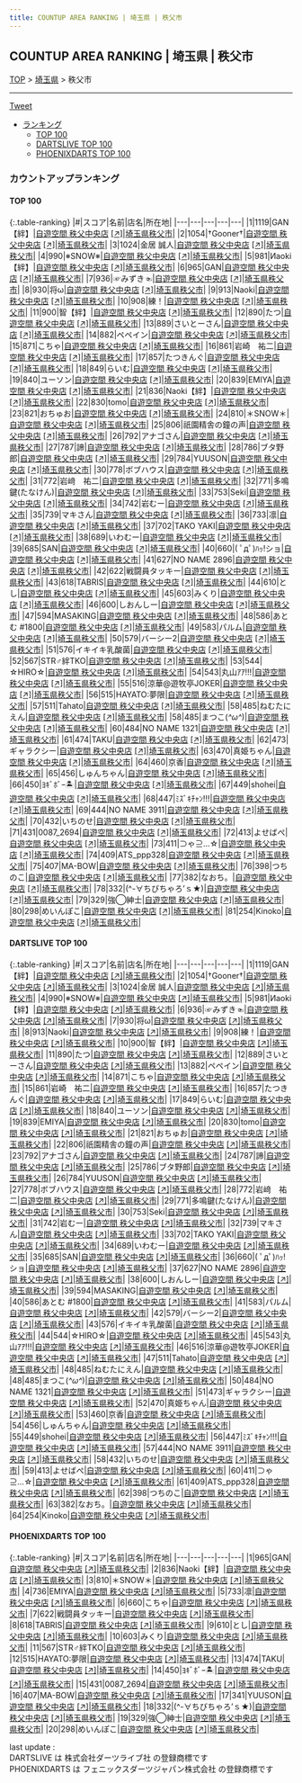```yaml
---
title: COUNTUP AREA RANKING | 埼玉県 | 秩父市
---
```

## COUNTUP AREA RANKING | 埼玉県 | 秩父市

[TOP](/darts/rank/) > [埼玉県](/darts/rank/埼玉県/) > 秩父市

___

<a href="https://twitter.com/share?ref_src=twsrc%5Etfw" data-text="COUNTUP AREA RANKING | 埼玉県秩父市" class="twitter-share-button" data-hashtags="DARTSLIVE,PHOENIXDARTS,darts,ダーツ" data-show-count="false">Tweet</a>

* [ランキング](#カウントアップランキング)
    * [TOP 100](#top-100)
    * [DARTSLIVE TOP 100](#dartslive-top-100)
    * [PHOENIXDARTS TOP 100](#phoenixdarts-top-100)

### カウントアップランキング

#### TOP 100



{:.table-ranking}
|#|スコア|名前|店名|所在地|
|---|---|---|---|---|
|1|1119|<span class="rank-name-dl">GAN【絆】</span>|<a href="/darts/rank/shops/8304fb96474369d6790ab824ce8730e5.html">自遊空間 秩父中央店</a> <a href="https://search.dartslive.com/jp/shop/8304fb96474369d6790ab824ce8730e5">[↗]</a>|<a href="/darts/rank/埼玉県/秩父市">埼玉県秩父市</a>|
|2|1054|<span class="rank-name-dl">†Gooner†</span>|<a href="/darts/rank/shops/8304fb96474369d6790ab824ce8730e5.html">自遊空間 秩父中央店</a> <a href="https://search.dartslive.com/jp/shop/8304fb96474369d6790ab824ce8730e5">[↗]</a>|<a href="/darts/rank/埼玉県/秩父市">埼玉県秩父市</a>|
|3|1024|<span class="rank-name-dl">金居 誠人</span>|<a href="/darts/rank/shops/8304fb96474369d6790ab824ce8730e5.html">自遊空間 秩父中央店</a> <a href="https://search.dartslive.com/jp/shop/8304fb96474369d6790ab824ce8730e5">[↗]</a>|<a href="/darts/rank/埼玉県/秩父市">埼玉県秩父市</a>|
|4|990|<span class="rank-name-dl">※SNOW※</span>|<a href="/darts/rank/shops/8304fb96474369d6790ab824ce8730e5.html">自遊空間 秩父中央店</a> <a href="https://search.dartslive.com/jp/shop/8304fb96474369d6790ab824ce8730e5">[↗]</a>|<a href="/darts/rank/埼玉県/秩父市">埼玉県秩父市</a>|
|5|981|<span class="rank-name-dl">Иaoki【絆】</span>|<a href="/darts/rank/shops/8304fb96474369d6790ab824ce8730e5.html">自遊空間 秩父中央店</a> <a href="https://search.dartslive.com/jp/shop/8304fb96474369d6790ab824ce8730e5">[↗]</a>|<a href="/darts/rank/埼玉県/秩父市">埼玉県秩父市</a>|
|6|965|<span class="rank-name-pd">GAN</span>|<a href="/darts/rank/shops/7242.html">自遊空間 秩父中央店</a> <a href="https://vs.phoenixdarts.com/jp/shop/shopDetailInfo/s_7242?s_seq=7242">[↗]</a>|<a href="/darts/rank/埼玉県/秩父市">埼玉県秩父市</a>|
|7|936|<span class="rank-name-dl">☞みずき☜</span>|<a href="/darts/rank/shops/8304fb96474369d6790ab824ce8730e5.html">自遊空間 秩父中央店</a> <a href="https://search.dartslive.com/jp/shop/8304fb96474369d6790ab824ce8730e5">[↗]</a>|<a href="/darts/rank/埼玉県/秩父市">埼玉県秩父市</a>|
|8|930|<span class="rank-name-dl">将ω</span>|<a href="/darts/rank/shops/8304fb96474369d6790ab824ce8730e5.html">自遊空間 秩父中央店</a> <a href="https://search.dartslive.com/jp/shop/8304fb96474369d6790ab824ce8730e5">[↗]</a>|<a href="/darts/rank/埼玉県/秩父市">埼玉県秩父市</a>|
|9|913|<span class="rank-name-dl">Naoki</span>|<a href="/darts/rank/shops/8304fb96474369d6790ab824ce8730e5.html">自遊空間 秩父中央店</a> <a href="https://search.dartslive.com/jp/shop/8304fb96474369d6790ab824ce8730e5">[↗]</a>|<a href="/darts/rank/埼玉県/秩父市">埼玉県秩父市</a>|
|10|908|<span class="rank-name-dl">練！</span>|<a href="/darts/rank/shops/8304fb96474369d6790ab824ce8730e5.html">自遊空間 秩父中央店</a> <a href="https://search.dartslive.com/jp/shop/8304fb96474369d6790ab824ce8730e5">[↗]</a>|<a href="/darts/rank/埼玉県/秩父市">埼玉県秩父市</a>|
|11|900|<span class="rank-name-dl">智【絆】</span>|<a href="/darts/rank/shops/8304fb96474369d6790ab824ce8730e5.html">自遊空間 秩父中央店</a> <a href="https://search.dartslive.com/jp/shop/8304fb96474369d6790ab824ce8730e5">[↗]</a>|<a href="/darts/rank/埼玉県/秩父市">埼玉県秩父市</a>|
|12|890|<span class="rank-name-dl">たつ</span>|<a href="/darts/rank/shops/8304fb96474369d6790ab824ce8730e5.html">自遊空間 秩父中央店</a> <a href="https://search.dartslive.com/jp/shop/8304fb96474369d6790ab824ce8730e5">[↗]</a>|<a href="/darts/rank/埼玉県/秩父市">埼玉県秩父市</a>|
|13|889|<span class="rank-name-dl">さいとーさん</span>|<a href="/darts/rank/shops/8304fb96474369d6790ab824ce8730e5.html">自遊空間 秩父中央店</a> <a href="https://search.dartslive.com/jp/shop/8304fb96474369d6790ab824ce8730e5">[↗]</a>|<a href="/darts/rank/埼玉県/秩父市">埼玉県秩父市</a>|
|14|882|<span class="rank-name-dl">ペペイン</span>|<a href="/darts/rank/shops/8304fb96474369d6790ab824ce8730e5.html">自遊空間 秩父中央店</a> <a href="https://search.dartslive.com/jp/shop/8304fb96474369d6790ab824ce8730e5">[↗]</a>|<a href="/darts/rank/埼玉県/秩父市">埼玉県秩父市</a>|
|15|871|<span class="rank-name-dl">こちゃ</span>|<a href="/darts/rank/shops/8304fb96474369d6790ab824ce8730e5.html">自遊空間 秩父中央店</a> <a href="https://search.dartslive.com/jp/shop/8304fb96474369d6790ab824ce8730e5">[↗]</a>|<a href="/darts/rank/埼玉県/秩父市">埼玉県秩父市</a>|
|16|861|<span class="rank-name-dl">岩崎　祐二</span>|<a href="/darts/rank/shops/8304fb96474369d6790ab824ce8730e5.html">自遊空間 秩父中央店</a> <a href="https://search.dartslive.com/jp/shop/8304fb96474369d6790ab824ce8730e5">[↗]</a>|<a href="/darts/rank/埼玉県/秩父市">埼玉県秩父市</a>|
|17|857|<span class="rank-name-dl">たつきんぐ</span>|<a href="/darts/rank/shops/8304fb96474369d6790ab824ce8730e5.html">自遊空間 秩父中央店</a> <a href="https://search.dartslive.com/jp/shop/8304fb96474369d6790ab824ce8730e5">[↗]</a>|<a href="/darts/rank/埼玉県/秩父市">埼玉県秩父市</a>|
|18|849|<span class="rank-name-dl">らいむ</span>|<a href="/darts/rank/shops/8304fb96474369d6790ab824ce8730e5.html">自遊空間 秩父中央店</a> <a href="https://search.dartslive.com/jp/shop/8304fb96474369d6790ab824ce8730e5">[↗]</a>|<a href="/darts/rank/埼玉県/秩父市">埼玉県秩父市</a>|
|19|840|<span class="rank-name-dl">ユーソン</span>|<a href="/darts/rank/shops/8304fb96474369d6790ab824ce8730e5.html">自遊空間 秩父中央店</a> <a href="https://search.dartslive.com/jp/shop/8304fb96474369d6790ab824ce8730e5">[↗]</a>|<a href="/darts/rank/埼玉県/秩父市">埼玉県秩父市</a>|
|20|839|<span class="rank-name-dl">EMIYA</span>|<a href="/darts/rank/shops/8304fb96474369d6790ab824ce8730e5.html">自遊空間 秩父中央店</a> <a href="https://search.dartslive.com/jp/shop/8304fb96474369d6790ab824ce8730e5">[↗]</a>|<a href="/darts/rank/埼玉県/秩父市">埼玉県秩父市</a>|
|21|836|<span class="rank-name-pd">Naoki【絆】</span>|<a href="/darts/rank/shops/7242.html">自遊空間 秩父中央店</a> <a href="https://vs.phoenixdarts.com/jp/shop/shopDetailInfo/s_7242?s_seq=7242">[↗]</a>|<a href="/darts/rank/埼玉県/秩父市">埼玉県秩父市</a>|
|22|830|<span class="rank-name-dl">tomo</span>|<a href="/darts/rank/shops/8304fb96474369d6790ab824ce8730e5.html">自遊空間 秩父中央店</a> <a href="https://search.dartslive.com/jp/shop/8304fb96474369d6790ab824ce8730e5">[↗]</a>|<a href="/darts/rank/埼玉県/秩父市">埼玉県秩父市</a>|
|23|821|<span class="rank-name-dl">おちゅお</span>|<a href="/darts/rank/shops/8304fb96474369d6790ab824ce8730e5.html">自遊空間 秩父中央店</a> <a href="https://search.dartslive.com/jp/shop/8304fb96474369d6790ab824ce8730e5">[↗]</a>|<a href="/darts/rank/埼玉県/秩父市">埼玉県秩父市</a>|
|24|810|<span class="rank-name-pd">＊SNOW＊</span>|<a href="/darts/rank/shops/7242.html">自遊空間 秩父中央店</a> <a href="https://vs.phoenixdarts.com/jp/shop/shopDetailInfo/s_7242?s_seq=7242">[↗]</a>|<a href="/darts/rank/埼玉県/秩父市">埼玉県秩父市</a>|
|25|806|<span class="rank-name-dl">祇園精舎の鐘の声</span>|<a href="/darts/rank/shops/8304fb96474369d6790ab824ce8730e5.html">自遊空間 秩父中央店</a> <a href="https://search.dartslive.com/jp/shop/8304fb96474369d6790ab824ce8730e5">[↗]</a>|<a href="/darts/rank/埼玉県/秩父市">埼玉県秩父市</a>|
|26|792|<span class="rank-name-dl">アナゴさん</span>|<a href="/darts/rank/shops/8304fb96474369d6790ab824ce8730e5.html">自遊空間 秩父中央店</a> <a href="https://search.dartslive.com/jp/shop/8304fb96474369d6790ab824ce8730e5">[↗]</a>|<a href="/darts/rank/埼玉県/秩父市">埼玉県秩父市</a>|
|27|787|<span class="rank-name-dl">諦</span>|<a href="/darts/rank/shops/8304fb96474369d6790ab824ce8730e5.html">自遊空間 秩父中央店</a> <a href="https://search.dartslive.com/jp/shop/8304fb96474369d6790ab824ce8730e5">[↗]</a>|<a href="/darts/rank/埼玉県/秩父市">埼玉県秩父市</a>|
|28|786|<span class="rank-name-dl">ブタ野郎</span>|<a href="/darts/rank/shops/8304fb96474369d6790ab824ce8730e5.html">自遊空間 秩父中央店</a> <a href="https://search.dartslive.com/jp/shop/8304fb96474369d6790ab824ce8730e5">[↗]</a>|<a href="/darts/rank/埼玉県/秩父市">埼玉県秩父市</a>|
|29|784|<span class="rank-name-dl">YUUSON</span>|<a href="/darts/rank/shops/8304fb96474369d6790ab824ce8730e5.html">自遊空間 秩父中央店</a> <a href="https://search.dartslive.com/jp/shop/8304fb96474369d6790ab824ce8730e5">[↗]</a>|<a href="/darts/rank/埼玉県/秩父市">埼玉県秩父市</a>|
|30|778|<span class="rank-name-dl">ボブハウス</span>|<a href="/darts/rank/shops/8304fb96474369d6790ab824ce8730e5.html">自遊空間 秩父中央店</a> <a href="https://search.dartslive.com/jp/shop/8304fb96474369d6790ab824ce8730e5">[↗]</a>|<a href="/darts/rank/埼玉県/秩父市">埼玉県秩父市</a>|
|31|772|<span class="rank-name-dl">岩﨑　祐二</span>|<a href="/darts/rank/shops/8304fb96474369d6790ab824ce8730e5.html">自遊空間 秩父中央店</a> <a href="https://search.dartslive.com/jp/shop/8304fb96474369d6790ab824ce8730e5">[↗]</a>|<a href="/darts/rank/埼玉県/秩父市">埼玉県秩父市</a>|
|32|771|<span class="rank-name-dl">多鳴鍵(たなけん)</span>|<a href="/darts/rank/shops/8304fb96474369d6790ab824ce8730e5.html">自遊空間 秩父中央店</a> <a href="https://search.dartslive.com/jp/shop/8304fb96474369d6790ab824ce8730e5">[↗]</a>|<a href="/darts/rank/埼玉県/秩父市">埼玉県秩父市</a>|
|33|753|<span class="rank-name-dl">Seki</span>|<a href="/darts/rank/shops/8304fb96474369d6790ab824ce8730e5.html">自遊空間 秩父中央店</a> <a href="https://search.dartslive.com/jp/shop/8304fb96474369d6790ab824ce8730e5">[↗]</a>|<a href="/darts/rank/埼玉県/秩父市">埼玉県秩父市</a>|
|34|742|<span class="rank-name-dl">岩むー</span>|<a href="/darts/rank/shops/8304fb96474369d6790ab824ce8730e5.html">自遊空間 秩父中央店</a> <a href="https://search.dartslive.com/jp/shop/8304fb96474369d6790ab824ce8730e5">[↗]</a>|<a href="/darts/rank/埼玉県/秩父市">埼玉県秩父市</a>|
|35|739|<span class="rank-name-dl">マキさん</span>|<a href="/darts/rank/shops/8304fb96474369d6790ab824ce8730e5.html">自遊空間 秩父中央店</a> <a href="https://search.dartslive.com/jp/shop/8304fb96474369d6790ab824ce8730e5">[↗]</a>|<a href="/darts/rank/埼玉県/秩父市">埼玉県秩父市</a>|
|36|733|<span class="rank-name-pd">凛</span>|<a href="/darts/rank/shops/7242.html">自遊空間 秩父中央店</a> <a href="https://vs.phoenixdarts.com/jp/shop/shopDetailInfo/s_7242?s_seq=7242">[↗]</a>|<a href="/darts/rank/埼玉県/秩父市">埼玉県秩父市</a>|
|37|702|<span class="rank-name-dl">TAKO YAKI</span>|<a href="/darts/rank/shops/8304fb96474369d6790ab824ce8730e5.html">自遊空間 秩父中央店</a> <a href="https://search.dartslive.com/jp/shop/8304fb96474369d6790ab824ce8730e5">[↗]</a>|<a href="/darts/rank/埼玉県/秩父市">埼玉県秩父市</a>|
|38|689|<span class="rank-name-dl">いわむー</span>|<a href="/darts/rank/shops/8304fb96474369d6790ab824ce8730e5.html">自遊空間 秩父中央店</a> <a href="https://search.dartslive.com/jp/shop/8304fb96474369d6790ab824ce8730e5">[↗]</a>|<a href="/darts/rank/埼玉県/秩父市">埼玉県秩父市</a>|
|39|685|<span class="rank-name-dl">SAN</span>|<a href="/darts/rank/shops/8304fb96474369d6790ab824ce8730e5.html">自遊空間 秩父中央店</a> <a href="https://search.dartslive.com/jp/shop/8304fb96474369d6790ab824ce8730e5">[↗]</a>|<a href="/darts/rank/埼玉県/秩父市">埼玉県秩父市</a>|
|40|660|<span class="rank-name-dl">( ﾟдﾟ)ﾊｯ!ショ</span>|<a href="/darts/rank/shops/8304fb96474369d6790ab824ce8730e5.html">自遊空間 秩父中央店</a> <a href="https://search.dartslive.com/jp/shop/8304fb96474369d6790ab824ce8730e5">[↗]</a>|<a href="/darts/rank/埼玉県/秩父市">埼玉県秩父市</a>|
|41|627|<span class="rank-name-dl">NO NAME 2896</span>|<a href="/darts/rank/shops/8304fb96474369d6790ab824ce8730e5.html">自遊空間 秩父中央店</a> <a href="https://search.dartslive.com/jp/shop/8304fb96474369d6790ab824ce8730e5">[↗]</a>|<a href="/darts/rank/埼玉県/秩父市">埼玉県秩父市</a>|
|42|622|<span class="rank-name-pd">戦闘員タッキー</span>|<a href="/darts/rank/shops/7242.html">自遊空間 秩父中央店</a> <a href="https://vs.phoenixdarts.com/jp/shop/shopDetailInfo/s_7242?s_seq=7242">[↗]</a>|<a href="/darts/rank/埼玉県/秩父市">埼玉県秩父市</a>|
|43|618|<span class="rank-name-pd">TABRIS</span>|<a href="/darts/rank/shops/7242.html">自遊空間 秩父中央店</a> <a href="https://vs.phoenixdarts.com/jp/shop/shopDetailInfo/s_7242?s_seq=7242">[↗]</a>|<a href="/darts/rank/埼玉県/秩父市">埼玉県秩父市</a>|
|44|610|<span class="rank-name-pd">とし</span>|<a href="/darts/rank/shops/7242.html">自遊空間 秩父中央店</a> <a href="https://vs.phoenixdarts.com/jp/shop/shopDetailInfo/s_7242?s_seq=7242">[↗]</a>|<a href="/darts/rank/埼玉県/秩父市">埼玉県秩父市</a>|
|45|603|<span class="rank-name-pd">みくり</span>|<a href="/darts/rank/shops/7242.html">自遊空間 秩父中央店</a> <a href="https://vs.phoenixdarts.com/jp/shop/shopDetailInfo/s_7242?s_seq=7242">[↗]</a>|<a href="/darts/rank/埼玉県/秩父市">埼玉県秩父市</a>|
|46|600|<span class="rank-name-dl">しおんしー</span>|<a href="/darts/rank/shops/8304fb96474369d6790ab824ce8730e5.html">自遊空間 秩父中央店</a> <a href="https://search.dartslive.com/jp/shop/8304fb96474369d6790ab824ce8730e5">[↗]</a>|<a href="/darts/rank/埼玉県/秩父市">埼玉県秩父市</a>|
|47|594|<span class="rank-name-dl">MASAKING</span>|<a href="/darts/rank/shops/8304fb96474369d6790ab824ce8730e5.html">自遊空間 秩父中央店</a> <a href="https://search.dartslive.com/jp/shop/8304fb96474369d6790ab824ce8730e5">[↗]</a>|<a href="/darts/rank/埼玉県/秩父市">埼玉県秩父市</a>|
|48|586|<span class="rank-name-dl">あとむ #1800</span>|<a href="/darts/rank/shops/8304fb96474369d6790ab824ce8730e5.html">自遊空間 秩父中央店</a> <a href="https://search.dartslive.com/jp/shop/8304fb96474369d6790ab824ce8730e5">[↗]</a>|<a href="/darts/rank/埼玉県/秩父市">埼玉県秩父市</a>|
|49|583|<span class="rank-name-dl">パルム</span>|<a href="/darts/rank/shops/8304fb96474369d6790ab824ce8730e5.html">自遊空間 秩父中央店</a> <a href="https://search.dartslive.com/jp/shop/8304fb96474369d6790ab824ce8730e5">[↗]</a>|<a href="/darts/rank/埼玉県/秩父市">埼玉県秩父市</a>|
|50|579|<span class="rank-name-dl">バーシー2</span>|<a href="/darts/rank/shops/8304fb96474369d6790ab824ce8730e5.html">自遊空間 秩父中央店</a> <a href="https://search.dartslive.com/jp/shop/8304fb96474369d6790ab824ce8730e5">[↗]</a>|<a href="/darts/rank/埼玉県/秩父市">埼玉県秩父市</a>|
|51|576|<span class="rank-name-dl">イキイキ乳酸菌</span>|<a href="/darts/rank/shops/8304fb96474369d6790ab824ce8730e5.html">自遊空間 秩父中央店</a> <a href="https://search.dartslive.com/jp/shop/8304fb96474369d6790ab824ce8730e5">[↗]</a>|<a href="/darts/rank/埼玉県/秩父市">埼玉県秩父市</a>|
|52|567|<span class="rank-name-pd">STR♂絆TKO</span>|<a href="/darts/rank/shops/7242.html">自遊空間 秩父中央店</a> <a href="https://vs.phoenixdarts.com/jp/shop/shopDetailInfo/s_7242?s_seq=7242">[↗]</a>|<a href="/darts/rank/埼玉県/秩父市">埼玉県秩父市</a>|
|53|544|<span class="rank-name-dl">☆HIRO☆</span>|<a href="/darts/rank/shops/8304fb96474369d6790ab824ce8730e5.html">自遊空間 秩父中央店</a> <a href="https://search.dartslive.com/jp/shop/8304fb96474369d6790ab824ce8730e5">[↗]</a>|<a href="/darts/rank/埼玉県/秩父市">埼玉県秩父市</a>|
|54|543|<span class="rank-name-dl">丸山ｱｱ!!!</span>|<a href="/darts/rank/shops/8304fb96474369d6790ab824ce8730e5.html">自遊空間 秩父中央店</a> <a href="https://search.dartslive.com/jp/shop/8304fb96474369d6790ab824ce8730e5">[↗]</a>|<a href="/darts/rank/埼玉県/秩父市">埼玉県秩父市</a>|
|55|516|<span class="rank-name-dl">涼華@遊牧亭JOKER</span>|<a href="/darts/rank/shops/8304fb96474369d6790ab824ce8730e5.html">自遊空間 秩父中央店</a> <a href="https://search.dartslive.com/jp/shop/8304fb96474369d6790ab824ce8730e5">[↗]</a>|<a href="/darts/rank/埼玉県/秩父市">埼玉県秩父市</a>|
|56|515|<span class="rank-name-pd">HAYATO:夢限</span>|<a href="/darts/rank/shops/7242.html">自遊空間 秩父中央店</a> <a href="https://vs.phoenixdarts.com/jp/shop/shopDetailInfo/s_7242?s_seq=7242">[↗]</a>|<a href="/darts/rank/埼玉県/秩父市">埼玉県秩父市</a>|
|57|511|<span class="rank-name-dl">Tahato</span>|<a href="/darts/rank/shops/8304fb96474369d6790ab824ce8730e5.html">自遊空間 秩父中央店</a> <a href="https://search.dartslive.com/jp/shop/8304fb96474369d6790ab824ce8730e5">[↗]</a>|<a href="/darts/rank/埼玉県/秩父市">埼玉県秩父市</a>|
|58|485|<span class="rank-name-dl">ねむたにえん</span>|<a href="/darts/rank/shops/8304fb96474369d6790ab824ce8730e5.html">自遊空間 秩父中央店</a> <a href="https://search.dartslive.com/jp/shop/8304fb96474369d6790ab824ce8730e5">[↗]</a>|<a href="/darts/rank/埼玉県/秩父市">埼玉県秩父市</a>|
|58|485|<span class="rank-name-dl">まつこ(*^ω^*)</span>|<a href="/darts/rank/shops/8304fb96474369d6790ab824ce8730e5.html">自遊空間 秩父中央店</a> <a href="https://search.dartslive.com/jp/shop/8304fb96474369d6790ab824ce8730e5">[↗]</a>|<a href="/darts/rank/埼玉県/秩父市">埼玉県秩父市</a>|
|60|484|<span class="rank-name-dl">NO NAME 1321</span>|<a href="/darts/rank/shops/8304fb96474369d6790ab824ce8730e5.html">自遊空間 秩父中央店</a> <a href="https://search.dartslive.com/jp/shop/8304fb96474369d6790ab824ce8730e5">[↗]</a>|<a href="/darts/rank/埼玉県/秩父市">埼玉県秩父市</a>|
|61|474|<span class="rank-name-pd">TAKU</span>|<a href="/darts/rank/shops/7242.html">自遊空間 秩父中央店</a> <a href="https://vs.phoenixdarts.com/jp/shop/shopDetailInfo/s_7242?s_seq=7242">[↗]</a>|<a href="/darts/rank/埼玉県/秩父市">埼玉県秩父市</a>|
|62|473|<span class="rank-name-dl">ギャラクシー</span>|<a href="/darts/rank/shops/8304fb96474369d6790ab824ce8730e5.html">自遊空間 秩父中央店</a> <a href="https://search.dartslive.com/jp/shop/8304fb96474369d6790ab824ce8730e5">[↗]</a>|<a href="/darts/rank/埼玉県/秩父市">埼玉県秩父市</a>|
|63|470|<span class="rank-name-dl">真姫ちゃん</span>|<a href="/darts/rank/shops/8304fb96474369d6790ab824ce8730e5.html">自遊空間 秩父中央店</a> <a href="https://search.dartslive.com/jp/shop/8304fb96474369d6790ab824ce8730e5">[↗]</a>|<a href="/darts/rank/埼玉県/秩父市">埼玉県秩父市</a>|
|64|460|<span class="rank-name-dl">京香</span>|<a href="/darts/rank/shops/8304fb96474369d6790ab824ce8730e5.html">自遊空間 秩父中央店</a> <a href="https://search.dartslive.com/jp/shop/8304fb96474369d6790ab824ce8730e5">[↗]</a>|<a href="/darts/rank/埼玉県/秩父市">埼玉県秩父市</a>|
|65|456|<span class="rank-name-dl">しゅんちゃん</span>|<a href="/darts/rank/shops/8304fb96474369d6790ab824ce8730e5.html">自遊空間 秩父中央店</a> <a href="https://search.dartslive.com/jp/shop/8304fb96474369d6790ab824ce8730e5">[↗]</a>|<a href="/darts/rank/埼玉県/秩父市">埼玉県秩父市</a>|
|66|450|<span class="rank-name-pd">ﾖｷﾞﾎﾞｰ🏝️</span>|<a href="/darts/rank/shops/7242.html">自遊空間 秩父中央店</a> <a href="https://vs.phoenixdarts.com/jp/shop/shopDetailInfo/s_7242?s_seq=7242">[↗]</a>|<a href="/darts/rank/埼玉県/秩父市">埼玉県秩父市</a>|
|67|449|<span class="rank-name-dl">shohei</span>|<a href="/darts/rank/shops/8304fb96474369d6790ab824ce8730e5.html">自遊空間 秩父中央店</a> <a href="https://search.dartslive.com/jp/shop/8304fb96474369d6790ab824ce8730e5">[↗]</a>|<a href="/darts/rank/埼玉県/秩父市">埼玉県秩父市</a>|
|68|447|<span class="rank-name-dl">ﾐｽﾞｷﾁｬﾝ!!!</span>|<a href="/darts/rank/shops/8304fb96474369d6790ab824ce8730e5.html">自遊空間 秩父中央店</a> <a href="https://search.dartslive.com/jp/shop/8304fb96474369d6790ab824ce8730e5">[↗]</a>|<a href="/darts/rank/埼玉県/秩父市">埼玉県秩父市</a>|
|69|444|<span class="rank-name-dl">NO NAME 3911</span>|<a href="/darts/rank/shops/8304fb96474369d6790ab824ce8730e5.html">自遊空間 秩父中央店</a> <a href="https://search.dartslive.com/jp/shop/8304fb96474369d6790ab824ce8730e5">[↗]</a>|<a href="/darts/rank/埼玉県/秩父市">埼玉県秩父市</a>|
|70|432|<span class="rank-name-dl">いちのせ</span>|<a href="/darts/rank/shops/8304fb96474369d6790ab824ce8730e5.html">自遊空間 秩父中央店</a> <a href="https://search.dartslive.com/jp/shop/8304fb96474369d6790ab824ce8730e5">[↗]</a>|<a href="/darts/rank/埼玉県/秩父市">埼玉県秩父市</a>|
|71|431|<span class="rank-name-pd">0087_2694</span>|<a href="/darts/rank/shops/7242.html">自遊空間 秩父中央店</a> <a href="https://vs.phoenixdarts.com/jp/shop/shopDetailInfo/s_7242?s_seq=7242">[↗]</a>|<a href="/darts/rank/埼玉県/秩父市">埼玉県秩父市</a>|
|72|413|<span class="rank-name-dl">よせばぺ</span>|<a href="/darts/rank/shops/8304fb96474369d6790ab824ce8730e5.html">自遊空間 秩父中央店</a> <a href="https://search.dartslive.com/jp/shop/8304fb96474369d6790ab824ce8730e5">[↗]</a>|<a href="/darts/rank/埼玉県/秩父市">埼玉県秩父市</a>|
|73|411|<span class="rank-name-dl">⊃ゃ⊇...☆</span>|<a href="/darts/rank/shops/8304fb96474369d6790ab824ce8730e5.html">自遊空間 秩父中央店</a> <a href="https://search.dartslive.com/jp/shop/8304fb96474369d6790ab824ce8730e5">[↗]</a>|<a href="/darts/rank/埼玉県/秩父市">埼玉県秩父市</a>|
|74|409|<span class="rank-name-dl">ATS_ppp328</span>|<a href="/darts/rank/shops/8304fb96474369d6790ab824ce8730e5.html">自遊空間 秩父中央店</a> <a href="https://search.dartslive.com/jp/shop/8304fb96474369d6790ab824ce8730e5">[↗]</a>|<a href="/darts/rank/埼玉県/秩父市">埼玉県秩父市</a>|
|75|407|<span class="rank-name-pd">MA-BOW</span>|<a href="/darts/rank/shops/7242.html">自遊空間 秩父中央店</a> <a href="https://vs.phoenixdarts.com/jp/shop/shopDetailInfo/s_7242?s_seq=7242">[↗]</a>|<a href="/darts/rank/埼玉県/秩父市">埼玉県秩父市</a>|
|76|398|<span class="rank-name-dl">つちのこ</span>|<a href="/darts/rank/shops/8304fb96474369d6790ab824ce8730e5.html">自遊空間 秩父中央店</a> <a href="https://search.dartslive.com/jp/shop/8304fb96474369d6790ab824ce8730e5">[↗]</a>|<a href="/darts/rank/埼玉県/秩父市">埼玉県秩父市</a>|
|77|382|<span class="rank-name-dl">なおち。</span>|<a href="/darts/rank/shops/8304fb96474369d6790ab824ce8730e5.html">自遊空間 秩父中央店</a> <a href="https://search.dartslive.com/jp/shop/8304fb96474369d6790ab824ce8730e5">[↗]</a>|<a href="/darts/rank/埼玉県/秩父市">埼玉県秩父市</a>|
|78|332|<span class="rank-name-pd">(^-∀ちびちゃろ’ｓ★)</span>|<a href="/darts/rank/shops/7242.html">自遊空間 秩父中央店</a> <a href="https://vs.phoenixdarts.com/jp/shop/shopDetailInfo/s_7242?s_seq=7242">[↗]</a>|<a href="/darts/rank/埼玉県/秩父市">埼玉県秩父市</a>|
|79|329|<span class="rank-name-pd">強◯紳士</span>|<a href="/darts/rank/shops/7242.html">自遊空間 秩父中央店</a> <a href="https://vs.phoenixdarts.com/jp/shop/shopDetailInfo/s_7242?s_seq=7242">[↗]</a>|<a href="/darts/rank/埼玉県/秩父市">埼玉県秩父市</a>|
|80|298|<span class="rank-name-pd">めいんぽこ</span>|<a href="/darts/rank/shops/7242.html">自遊空間 秩父中央店</a> <a href="https://vs.phoenixdarts.com/jp/shop/shopDetailInfo/s_7242?s_seq=7242">[↗]</a>|<a href="/darts/rank/埼玉県/秩父市">埼玉県秩父市</a>|
|81|254|<span class="rank-name-dl">Kinoko</span>|<a href="/darts/rank/shops/8304fb96474369d6790ab824ce8730e5.html">自遊空間 秩父中央店</a> <a href="https://search.dartslive.com/jp/shop/8304fb96474369d6790ab824ce8730e5">[↗]</a>|<a href="/darts/rank/埼玉県/秩父市">埼玉県秩父市</a>|


#### DARTSLIVE TOP 100



{:.table-ranking}
|#|スコア|名前|店名|所在地|
|---|---|---|---|---|
|1|1119|<span class="rank-name-dl">GAN【絆】</span>|<a href="/darts/rank/shops/8304fb96474369d6790ab824ce8730e5.html">自遊空間 秩父中央店</a> <a href="https://search.dartslive.com/jp/shop/8304fb96474369d6790ab824ce8730e5">[↗]</a>|<a href="/darts/rank/埼玉県/秩父市">埼玉県秩父市</a>|
|2|1054|<span class="rank-name-dl">†Gooner†</span>|<a href="/darts/rank/shops/8304fb96474369d6790ab824ce8730e5.html">自遊空間 秩父中央店</a> <a href="https://search.dartslive.com/jp/shop/8304fb96474369d6790ab824ce8730e5">[↗]</a>|<a href="/darts/rank/埼玉県/秩父市">埼玉県秩父市</a>|
|3|1024|<span class="rank-name-dl">金居 誠人</span>|<a href="/darts/rank/shops/8304fb96474369d6790ab824ce8730e5.html">自遊空間 秩父中央店</a> <a href="https://search.dartslive.com/jp/shop/8304fb96474369d6790ab824ce8730e5">[↗]</a>|<a href="/darts/rank/埼玉県/秩父市">埼玉県秩父市</a>|
|4|990|<span class="rank-name-dl">※SNOW※</span>|<a href="/darts/rank/shops/8304fb96474369d6790ab824ce8730e5.html">自遊空間 秩父中央店</a> <a href="https://search.dartslive.com/jp/shop/8304fb96474369d6790ab824ce8730e5">[↗]</a>|<a href="/darts/rank/埼玉県/秩父市">埼玉県秩父市</a>|
|5|981|<span class="rank-name-dl">Иaoki【絆】</span>|<a href="/darts/rank/shops/8304fb96474369d6790ab824ce8730e5.html">自遊空間 秩父中央店</a> <a href="https://search.dartslive.com/jp/shop/8304fb96474369d6790ab824ce8730e5">[↗]</a>|<a href="/darts/rank/埼玉県/秩父市">埼玉県秩父市</a>|
|6|936|<span class="rank-name-dl">☞みずき☜</span>|<a href="/darts/rank/shops/8304fb96474369d6790ab824ce8730e5.html">自遊空間 秩父中央店</a> <a href="https://search.dartslive.com/jp/shop/8304fb96474369d6790ab824ce8730e5">[↗]</a>|<a href="/darts/rank/埼玉県/秩父市">埼玉県秩父市</a>|
|7|930|<span class="rank-name-dl">将ω</span>|<a href="/darts/rank/shops/8304fb96474369d6790ab824ce8730e5.html">自遊空間 秩父中央店</a> <a href="https://search.dartslive.com/jp/shop/8304fb96474369d6790ab824ce8730e5">[↗]</a>|<a href="/darts/rank/埼玉県/秩父市">埼玉県秩父市</a>|
|8|913|<span class="rank-name-dl">Naoki</span>|<a href="/darts/rank/shops/8304fb96474369d6790ab824ce8730e5.html">自遊空間 秩父中央店</a> <a href="https://search.dartslive.com/jp/shop/8304fb96474369d6790ab824ce8730e5">[↗]</a>|<a href="/darts/rank/埼玉県/秩父市">埼玉県秩父市</a>|
|9|908|<span class="rank-name-dl">練！</span>|<a href="/darts/rank/shops/8304fb96474369d6790ab824ce8730e5.html">自遊空間 秩父中央店</a> <a href="https://search.dartslive.com/jp/shop/8304fb96474369d6790ab824ce8730e5">[↗]</a>|<a href="/darts/rank/埼玉県/秩父市">埼玉県秩父市</a>|
|10|900|<span class="rank-name-dl">智【絆】</span>|<a href="/darts/rank/shops/8304fb96474369d6790ab824ce8730e5.html">自遊空間 秩父中央店</a> <a href="https://search.dartslive.com/jp/shop/8304fb96474369d6790ab824ce8730e5">[↗]</a>|<a href="/darts/rank/埼玉県/秩父市">埼玉県秩父市</a>|
|11|890|<span class="rank-name-dl">たつ</span>|<a href="/darts/rank/shops/8304fb96474369d6790ab824ce8730e5.html">自遊空間 秩父中央店</a> <a href="https://search.dartslive.com/jp/shop/8304fb96474369d6790ab824ce8730e5">[↗]</a>|<a href="/darts/rank/埼玉県/秩父市">埼玉県秩父市</a>|
|12|889|<span class="rank-name-dl">さいとーさん</span>|<a href="/darts/rank/shops/8304fb96474369d6790ab824ce8730e5.html">自遊空間 秩父中央店</a> <a href="https://search.dartslive.com/jp/shop/8304fb96474369d6790ab824ce8730e5">[↗]</a>|<a href="/darts/rank/埼玉県/秩父市">埼玉県秩父市</a>|
|13|882|<span class="rank-name-dl">ペペイン</span>|<a href="/darts/rank/shops/8304fb96474369d6790ab824ce8730e5.html">自遊空間 秩父中央店</a> <a href="https://search.dartslive.com/jp/shop/8304fb96474369d6790ab824ce8730e5">[↗]</a>|<a href="/darts/rank/埼玉県/秩父市">埼玉県秩父市</a>|
|14|871|<span class="rank-name-dl">こちゃ</span>|<a href="/darts/rank/shops/8304fb96474369d6790ab824ce8730e5.html">自遊空間 秩父中央店</a> <a href="https://search.dartslive.com/jp/shop/8304fb96474369d6790ab824ce8730e5">[↗]</a>|<a href="/darts/rank/埼玉県/秩父市">埼玉県秩父市</a>|
|15|861|<span class="rank-name-dl">岩崎　祐二</span>|<a href="/darts/rank/shops/8304fb96474369d6790ab824ce8730e5.html">自遊空間 秩父中央店</a> <a href="https://search.dartslive.com/jp/shop/8304fb96474369d6790ab824ce8730e5">[↗]</a>|<a href="/darts/rank/埼玉県/秩父市">埼玉県秩父市</a>|
|16|857|<span class="rank-name-dl">たつきんぐ</span>|<a href="/darts/rank/shops/8304fb96474369d6790ab824ce8730e5.html">自遊空間 秩父中央店</a> <a href="https://search.dartslive.com/jp/shop/8304fb96474369d6790ab824ce8730e5">[↗]</a>|<a href="/darts/rank/埼玉県/秩父市">埼玉県秩父市</a>|
|17|849|<span class="rank-name-dl">らいむ</span>|<a href="/darts/rank/shops/8304fb96474369d6790ab824ce8730e5.html">自遊空間 秩父中央店</a> <a href="https://search.dartslive.com/jp/shop/8304fb96474369d6790ab824ce8730e5">[↗]</a>|<a href="/darts/rank/埼玉県/秩父市">埼玉県秩父市</a>|
|18|840|<span class="rank-name-dl">ユーソン</span>|<a href="/darts/rank/shops/8304fb96474369d6790ab824ce8730e5.html">自遊空間 秩父中央店</a> <a href="https://search.dartslive.com/jp/shop/8304fb96474369d6790ab824ce8730e5">[↗]</a>|<a href="/darts/rank/埼玉県/秩父市">埼玉県秩父市</a>|
|19|839|<span class="rank-name-dl">EMIYA</span>|<a href="/darts/rank/shops/8304fb96474369d6790ab824ce8730e5.html">自遊空間 秩父中央店</a> <a href="https://search.dartslive.com/jp/shop/8304fb96474369d6790ab824ce8730e5">[↗]</a>|<a href="/darts/rank/埼玉県/秩父市">埼玉県秩父市</a>|
|20|830|<span class="rank-name-dl">tomo</span>|<a href="/darts/rank/shops/8304fb96474369d6790ab824ce8730e5.html">自遊空間 秩父中央店</a> <a href="https://search.dartslive.com/jp/shop/8304fb96474369d6790ab824ce8730e5">[↗]</a>|<a href="/darts/rank/埼玉県/秩父市">埼玉県秩父市</a>|
|21|821|<span class="rank-name-dl">おちゅお</span>|<a href="/darts/rank/shops/8304fb96474369d6790ab824ce8730e5.html">自遊空間 秩父中央店</a> <a href="https://search.dartslive.com/jp/shop/8304fb96474369d6790ab824ce8730e5">[↗]</a>|<a href="/darts/rank/埼玉県/秩父市">埼玉県秩父市</a>|
|22|806|<span class="rank-name-dl">祇園精舎の鐘の声</span>|<a href="/darts/rank/shops/8304fb96474369d6790ab824ce8730e5.html">自遊空間 秩父中央店</a> <a href="https://search.dartslive.com/jp/shop/8304fb96474369d6790ab824ce8730e5">[↗]</a>|<a href="/darts/rank/埼玉県/秩父市">埼玉県秩父市</a>|
|23|792|<span class="rank-name-dl">アナゴさん</span>|<a href="/darts/rank/shops/8304fb96474369d6790ab824ce8730e5.html">自遊空間 秩父中央店</a> <a href="https://search.dartslive.com/jp/shop/8304fb96474369d6790ab824ce8730e5">[↗]</a>|<a href="/darts/rank/埼玉県/秩父市">埼玉県秩父市</a>|
|24|787|<span class="rank-name-dl">諦</span>|<a href="/darts/rank/shops/8304fb96474369d6790ab824ce8730e5.html">自遊空間 秩父中央店</a> <a href="https://search.dartslive.com/jp/shop/8304fb96474369d6790ab824ce8730e5">[↗]</a>|<a href="/darts/rank/埼玉県/秩父市">埼玉県秩父市</a>|
|25|786|<span class="rank-name-dl">ブタ野郎</span>|<a href="/darts/rank/shops/8304fb96474369d6790ab824ce8730e5.html">自遊空間 秩父中央店</a> <a href="https://search.dartslive.com/jp/shop/8304fb96474369d6790ab824ce8730e5">[↗]</a>|<a href="/darts/rank/埼玉県/秩父市">埼玉県秩父市</a>|
|26|784|<span class="rank-name-dl">YUUSON</span>|<a href="/darts/rank/shops/8304fb96474369d6790ab824ce8730e5.html">自遊空間 秩父中央店</a> <a href="https://search.dartslive.com/jp/shop/8304fb96474369d6790ab824ce8730e5">[↗]</a>|<a href="/darts/rank/埼玉県/秩父市">埼玉県秩父市</a>|
|27|778|<span class="rank-name-dl">ボブハウス</span>|<a href="/darts/rank/shops/8304fb96474369d6790ab824ce8730e5.html">自遊空間 秩父中央店</a> <a href="https://search.dartslive.com/jp/shop/8304fb96474369d6790ab824ce8730e5">[↗]</a>|<a href="/darts/rank/埼玉県/秩父市">埼玉県秩父市</a>|
|28|772|<span class="rank-name-dl">岩﨑　祐二</span>|<a href="/darts/rank/shops/8304fb96474369d6790ab824ce8730e5.html">自遊空間 秩父中央店</a> <a href="https://search.dartslive.com/jp/shop/8304fb96474369d6790ab824ce8730e5">[↗]</a>|<a href="/darts/rank/埼玉県/秩父市">埼玉県秩父市</a>|
|29|771|<span class="rank-name-dl">多鳴鍵(たなけん)</span>|<a href="/darts/rank/shops/8304fb96474369d6790ab824ce8730e5.html">自遊空間 秩父中央店</a> <a href="https://search.dartslive.com/jp/shop/8304fb96474369d6790ab824ce8730e5">[↗]</a>|<a href="/darts/rank/埼玉県/秩父市">埼玉県秩父市</a>|
|30|753|<span class="rank-name-dl">Seki</span>|<a href="/darts/rank/shops/8304fb96474369d6790ab824ce8730e5.html">自遊空間 秩父中央店</a> <a href="https://search.dartslive.com/jp/shop/8304fb96474369d6790ab824ce8730e5">[↗]</a>|<a href="/darts/rank/埼玉県/秩父市">埼玉県秩父市</a>|
|31|742|<span class="rank-name-dl">岩むー</span>|<a href="/darts/rank/shops/8304fb96474369d6790ab824ce8730e5.html">自遊空間 秩父中央店</a> <a href="https://search.dartslive.com/jp/shop/8304fb96474369d6790ab824ce8730e5">[↗]</a>|<a href="/darts/rank/埼玉県/秩父市">埼玉県秩父市</a>|
|32|739|<span class="rank-name-dl">マキさん</span>|<a href="/darts/rank/shops/8304fb96474369d6790ab824ce8730e5.html">自遊空間 秩父中央店</a> <a href="https://search.dartslive.com/jp/shop/8304fb96474369d6790ab824ce8730e5">[↗]</a>|<a href="/darts/rank/埼玉県/秩父市">埼玉県秩父市</a>|
|33|702|<span class="rank-name-dl">TAKO YAKI</span>|<a href="/darts/rank/shops/8304fb96474369d6790ab824ce8730e5.html">自遊空間 秩父中央店</a> <a href="https://search.dartslive.com/jp/shop/8304fb96474369d6790ab824ce8730e5">[↗]</a>|<a href="/darts/rank/埼玉県/秩父市">埼玉県秩父市</a>|
|34|689|<span class="rank-name-dl">いわむー</span>|<a href="/darts/rank/shops/8304fb96474369d6790ab824ce8730e5.html">自遊空間 秩父中央店</a> <a href="https://search.dartslive.com/jp/shop/8304fb96474369d6790ab824ce8730e5">[↗]</a>|<a href="/darts/rank/埼玉県/秩父市">埼玉県秩父市</a>|
|35|685|<span class="rank-name-dl">SAN</span>|<a href="/darts/rank/shops/8304fb96474369d6790ab824ce8730e5.html">自遊空間 秩父中央店</a> <a href="https://search.dartslive.com/jp/shop/8304fb96474369d6790ab824ce8730e5">[↗]</a>|<a href="/darts/rank/埼玉県/秩父市">埼玉県秩父市</a>|
|36|660|<span class="rank-name-dl">( ﾟдﾟ)ﾊｯ!ショ</span>|<a href="/darts/rank/shops/8304fb96474369d6790ab824ce8730e5.html">自遊空間 秩父中央店</a> <a href="https://search.dartslive.com/jp/shop/8304fb96474369d6790ab824ce8730e5">[↗]</a>|<a href="/darts/rank/埼玉県/秩父市">埼玉県秩父市</a>|
|37|627|<span class="rank-name-dl">NO NAME 2896</span>|<a href="/darts/rank/shops/8304fb96474369d6790ab824ce8730e5.html">自遊空間 秩父中央店</a> <a href="https://search.dartslive.com/jp/shop/8304fb96474369d6790ab824ce8730e5">[↗]</a>|<a href="/darts/rank/埼玉県/秩父市">埼玉県秩父市</a>|
|38|600|<span class="rank-name-dl">しおんしー</span>|<a href="/darts/rank/shops/8304fb96474369d6790ab824ce8730e5.html">自遊空間 秩父中央店</a> <a href="https://search.dartslive.com/jp/shop/8304fb96474369d6790ab824ce8730e5">[↗]</a>|<a href="/darts/rank/埼玉県/秩父市">埼玉県秩父市</a>|
|39|594|<span class="rank-name-dl">MASAKING</span>|<a href="/darts/rank/shops/8304fb96474369d6790ab824ce8730e5.html">自遊空間 秩父中央店</a> <a href="https://search.dartslive.com/jp/shop/8304fb96474369d6790ab824ce8730e5">[↗]</a>|<a href="/darts/rank/埼玉県/秩父市">埼玉県秩父市</a>|
|40|586|<span class="rank-name-dl">あとむ #1800</span>|<a href="/darts/rank/shops/8304fb96474369d6790ab824ce8730e5.html">自遊空間 秩父中央店</a> <a href="https://search.dartslive.com/jp/shop/8304fb96474369d6790ab824ce8730e5">[↗]</a>|<a href="/darts/rank/埼玉県/秩父市">埼玉県秩父市</a>|
|41|583|<span class="rank-name-dl">パルム</span>|<a href="/darts/rank/shops/8304fb96474369d6790ab824ce8730e5.html">自遊空間 秩父中央店</a> <a href="https://search.dartslive.com/jp/shop/8304fb96474369d6790ab824ce8730e5">[↗]</a>|<a href="/darts/rank/埼玉県/秩父市">埼玉県秩父市</a>|
|42|579|<span class="rank-name-dl">バーシー2</span>|<a href="/darts/rank/shops/8304fb96474369d6790ab824ce8730e5.html">自遊空間 秩父中央店</a> <a href="https://search.dartslive.com/jp/shop/8304fb96474369d6790ab824ce8730e5">[↗]</a>|<a href="/darts/rank/埼玉県/秩父市">埼玉県秩父市</a>|
|43|576|<span class="rank-name-dl">イキイキ乳酸菌</span>|<a href="/darts/rank/shops/8304fb96474369d6790ab824ce8730e5.html">自遊空間 秩父中央店</a> <a href="https://search.dartslive.com/jp/shop/8304fb96474369d6790ab824ce8730e5">[↗]</a>|<a href="/darts/rank/埼玉県/秩父市">埼玉県秩父市</a>|
|44|544|<span class="rank-name-dl">☆HIRO☆</span>|<a href="/darts/rank/shops/8304fb96474369d6790ab824ce8730e5.html">自遊空間 秩父中央店</a> <a href="https://search.dartslive.com/jp/shop/8304fb96474369d6790ab824ce8730e5">[↗]</a>|<a href="/darts/rank/埼玉県/秩父市">埼玉県秩父市</a>|
|45|543|<span class="rank-name-dl">丸山ｱｱ!!!</span>|<a href="/darts/rank/shops/8304fb96474369d6790ab824ce8730e5.html">自遊空間 秩父中央店</a> <a href="https://search.dartslive.com/jp/shop/8304fb96474369d6790ab824ce8730e5">[↗]</a>|<a href="/darts/rank/埼玉県/秩父市">埼玉県秩父市</a>|
|46|516|<span class="rank-name-dl">涼華@遊牧亭JOKER</span>|<a href="/darts/rank/shops/8304fb96474369d6790ab824ce8730e5.html">自遊空間 秩父中央店</a> <a href="https://search.dartslive.com/jp/shop/8304fb96474369d6790ab824ce8730e5">[↗]</a>|<a href="/darts/rank/埼玉県/秩父市">埼玉県秩父市</a>|
|47|511|<span class="rank-name-dl">Tahato</span>|<a href="/darts/rank/shops/8304fb96474369d6790ab824ce8730e5.html">自遊空間 秩父中央店</a> <a href="https://search.dartslive.com/jp/shop/8304fb96474369d6790ab824ce8730e5">[↗]</a>|<a href="/darts/rank/埼玉県/秩父市">埼玉県秩父市</a>|
|48|485|<span class="rank-name-dl">ねむたにえん</span>|<a href="/darts/rank/shops/8304fb96474369d6790ab824ce8730e5.html">自遊空間 秩父中央店</a> <a href="https://search.dartslive.com/jp/shop/8304fb96474369d6790ab824ce8730e5">[↗]</a>|<a href="/darts/rank/埼玉県/秩父市">埼玉県秩父市</a>|
|48|485|<span class="rank-name-dl">まつこ(*^ω^*)</span>|<a href="/darts/rank/shops/8304fb96474369d6790ab824ce8730e5.html">自遊空間 秩父中央店</a> <a href="https://search.dartslive.com/jp/shop/8304fb96474369d6790ab824ce8730e5">[↗]</a>|<a href="/darts/rank/埼玉県/秩父市">埼玉県秩父市</a>|
|50|484|<span class="rank-name-dl">NO NAME 1321</span>|<a href="/darts/rank/shops/8304fb96474369d6790ab824ce8730e5.html">自遊空間 秩父中央店</a> <a href="https://search.dartslive.com/jp/shop/8304fb96474369d6790ab824ce8730e5">[↗]</a>|<a href="/darts/rank/埼玉県/秩父市">埼玉県秩父市</a>|
|51|473|<span class="rank-name-dl">ギャラクシー</span>|<a href="/darts/rank/shops/8304fb96474369d6790ab824ce8730e5.html">自遊空間 秩父中央店</a> <a href="https://search.dartslive.com/jp/shop/8304fb96474369d6790ab824ce8730e5">[↗]</a>|<a href="/darts/rank/埼玉県/秩父市">埼玉県秩父市</a>|
|52|470|<span class="rank-name-dl">真姫ちゃん</span>|<a href="/darts/rank/shops/8304fb96474369d6790ab824ce8730e5.html">自遊空間 秩父中央店</a> <a href="https://search.dartslive.com/jp/shop/8304fb96474369d6790ab824ce8730e5">[↗]</a>|<a href="/darts/rank/埼玉県/秩父市">埼玉県秩父市</a>|
|53|460|<span class="rank-name-dl">京香</span>|<a href="/darts/rank/shops/8304fb96474369d6790ab824ce8730e5.html">自遊空間 秩父中央店</a> <a href="https://search.dartslive.com/jp/shop/8304fb96474369d6790ab824ce8730e5">[↗]</a>|<a href="/darts/rank/埼玉県/秩父市">埼玉県秩父市</a>|
|54|456|<span class="rank-name-dl">しゅんちゃん</span>|<a href="/darts/rank/shops/8304fb96474369d6790ab824ce8730e5.html">自遊空間 秩父中央店</a> <a href="https://search.dartslive.com/jp/shop/8304fb96474369d6790ab824ce8730e5">[↗]</a>|<a href="/darts/rank/埼玉県/秩父市">埼玉県秩父市</a>|
|55|449|<span class="rank-name-dl">shohei</span>|<a href="/darts/rank/shops/8304fb96474369d6790ab824ce8730e5.html">自遊空間 秩父中央店</a> <a href="https://search.dartslive.com/jp/shop/8304fb96474369d6790ab824ce8730e5">[↗]</a>|<a href="/darts/rank/埼玉県/秩父市">埼玉県秩父市</a>|
|56|447|<span class="rank-name-dl">ﾐｽﾞｷﾁｬﾝ!!!</span>|<a href="/darts/rank/shops/8304fb96474369d6790ab824ce8730e5.html">自遊空間 秩父中央店</a> <a href="https://search.dartslive.com/jp/shop/8304fb96474369d6790ab824ce8730e5">[↗]</a>|<a href="/darts/rank/埼玉県/秩父市">埼玉県秩父市</a>|
|57|444|<span class="rank-name-dl">NO NAME 3911</span>|<a href="/darts/rank/shops/8304fb96474369d6790ab824ce8730e5.html">自遊空間 秩父中央店</a> <a href="https://search.dartslive.com/jp/shop/8304fb96474369d6790ab824ce8730e5">[↗]</a>|<a href="/darts/rank/埼玉県/秩父市">埼玉県秩父市</a>|
|58|432|<span class="rank-name-dl">いちのせ</span>|<a href="/darts/rank/shops/8304fb96474369d6790ab824ce8730e5.html">自遊空間 秩父中央店</a> <a href="https://search.dartslive.com/jp/shop/8304fb96474369d6790ab824ce8730e5">[↗]</a>|<a href="/darts/rank/埼玉県/秩父市">埼玉県秩父市</a>|
|59|413|<span class="rank-name-dl">よせばぺ</span>|<a href="/darts/rank/shops/8304fb96474369d6790ab824ce8730e5.html">自遊空間 秩父中央店</a> <a href="https://search.dartslive.com/jp/shop/8304fb96474369d6790ab824ce8730e5">[↗]</a>|<a href="/darts/rank/埼玉県/秩父市">埼玉県秩父市</a>|
|60|411|<span class="rank-name-dl">⊃ゃ⊇...☆</span>|<a href="/darts/rank/shops/8304fb96474369d6790ab824ce8730e5.html">自遊空間 秩父中央店</a> <a href="https://search.dartslive.com/jp/shop/8304fb96474369d6790ab824ce8730e5">[↗]</a>|<a href="/darts/rank/埼玉県/秩父市">埼玉県秩父市</a>|
|61|409|<span class="rank-name-dl">ATS_ppp328</span>|<a href="/darts/rank/shops/8304fb96474369d6790ab824ce8730e5.html">自遊空間 秩父中央店</a> <a href="https://search.dartslive.com/jp/shop/8304fb96474369d6790ab824ce8730e5">[↗]</a>|<a href="/darts/rank/埼玉県/秩父市">埼玉県秩父市</a>|
|62|398|<span class="rank-name-dl">つちのこ</span>|<a href="/darts/rank/shops/8304fb96474369d6790ab824ce8730e5.html">自遊空間 秩父中央店</a> <a href="https://search.dartslive.com/jp/shop/8304fb96474369d6790ab824ce8730e5">[↗]</a>|<a href="/darts/rank/埼玉県/秩父市">埼玉県秩父市</a>|
|63|382|<span class="rank-name-dl">なおち。</span>|<a href="/darts/rank/shops/8304fb96474369d6790ab824ce8730e5.html">自遊空間 秩父中央店</a> <a href="https://search.dartslive.com/jp/shop/8304fb96474369d6790ab824ce8730e5">[↗]</a>|<a href="/darts/rank/埼玉県/秩父市">埼玉県秩父市</a>|
|64|254|<span class="rank-name-dl">Kinoko</span>|<a href="/darts/rank/shops/8304fb96474369d6790ab824ce8730e5.html">自遊空間 秩父中央店</a> <a href="https://search.dartslive.com/jp/shop/8304fb96474369d6790ab824ce8730e5">[↗]</a>|<a href="/darts/rank/埼玉県/秩父市">埼玉県秩父市</a>|


#### PHOENIXDARTS TOP 100



{:.table-ranking}
|#|スコア|名前|店名|所在地|
|---|---|---|---|---|
|1|965|<span class="rank-name-pd">GAN</span>|<a href="/darts/rank/shops/7242.html">自遊空間 秩父中央店</a> <a href="https://vs.phoenixdarts.com/jp/shop/shopDetailInfo/s_7242?s_seq=7242">[↗]</a>|<a href="/darts/rank/埼玉県/秩父市">埼玉県秩父市</a>|
|2|836|<span class="rank-name-pd">Naoki【絆】</span>|<a href="/darts/rank/shops/7242.html">自遊空間 秩父中央店</a> <a href="https://vs.phoenixdarts.com/jp/shop/shopDetailInfo/s_7242?s_seq=7242">[↗]</a>|<a href="/darts/rank/埼玉県/秩父市">埼玉県秩父市</a>|
|3|810|<span class="rank-name-pd">＊SNOW＊</span>|<a href="/darts/rank/shops/7242.html">自遊空間 秩父中央店</a> <a href="https://vs.phoenixdarts.com/jp/shop/shopDetailInfo/s_7242?s_seq=7242">[↗]</a>|<a href="/darts/rank/埼玉県/秩父市">埼玉県秩父市</a>|
|4|736|<span class="rank-name-pd">EMIYA</span>|<a href="/darts/rank/shops/7242.html">自遊空間 秩父中央店</a> <a href="https://vs.phoenixdarts.com/jp/shop/shopDetailInfo/s_7242?s_seq=7242">[↗]</a>|<a href="/darts/rank/埼玉県/秩父市">埼玉県秩父市</a>|
|5|733|<span class="rank-name-pd">凛</span>|<a href="/darts/rank/shops/7242.html">自遊空間 秩父中央店</a> <a href="https://vs.phoenixdarts.com/jp/shop/shopDetailInfo/s_7242?s_seq=7242">[↗]</a>|<a href="/darts/rank/埼玉県/秩父市">埼玉県秩父市</a>|
|6|660|<span class="rank-name-pd">こちゃ</span>|<a href="/darts/rank/shops/7242.html">自遊空間 秩父中央店</a> <a href="https://vs.phoenixdarts.com/jp/shop/shopDetailInfo/s_7242?s_seq=7242">[↗]</a>|<a href="/darts/rank/埼玉県/秩父市">埼玉県秩父市</a>|
|7|622|<span class="rank-name-pd">戦闘員タッキー</span>|<a href="/darts/rank/shops/7242.html">自遊空間 秩父中央店</a> <a href="https://vs.phoenixdarts.com/jp/shop/shopDetailInfo/s_7242?s_seq=7242">[↗]</a>|<a href="/darts/rank/埼玉県/秩父市">埼玉県秩父市</a>|
|8|618|<span class="rank-name-pd">TABRIS</span>|<a href="/darts/rank/shops/7242.html">自遊空間 秩父中央店</a> <a href="https://vs.phoenixdarts.com/jp/shop/shopDetailInfo/s_7242?s_seq=7242">[↗]</a>|<a href="/darts/rank/埼玉県/秩父市">埼玉県秩父市</a>|
|9|610|<span class="rank-name-pd">とし</span>|<a href="/darts/rank/shops/7242.html">自遊空間 秩父中央店</a> <a href="https://vs.phoenixdarts.com/jp/shop/shopDetailInfo/s_7242?s_seq=7242">[↗]</a>|<a href="/darts/rank/埼玉県/秩父市">埼玉県秩父市</a>|
|10|603|<span class="rank-name-pd">みくり</span>|<a href="/darts/rank/shops/7242.html">自遊空間 秩父中央店</a> <a href="https://vs.phoenixdarts.com/jp/shop/shopDetailInfo/s_7242?s_seq=7242">[↗]</a>|<a href="/darts/rank/埼玉県/秩父市">埼玉県秩父市</a>|
|11|567|<span class="rank-name-pd">STR♂絆TKO</span>|<a href="/darts/rank/shops/7242.html">自遊空間 秩父中央店</a> <a href="https://vs.phoenixdarts.com/jp/shop/shopDetailInfo/s_7242?s_seq=7242">[↗]</a>|<a href="/darts/rank/埼玉県/秩父市">埼玉県秩父市</a>|
|12|515|<span class="rank-name-pd">HAYATO:夢限</span>|<a href="/darts/rank/shops/7242.html">自遊空間 秩父中央店</a> <a href="https://vs.phoenixdarts.com/jp/shop/shopDetailInfo/s_7242?s_seq=7242">[↗]</a>|<a href="/darts/rank/埼玉県/秩父市">埼玉県秩父市</a>|
|13|474|<span class="rank-name-pd">TAKU</span>|<a href="/darts/rank/shops/7242.html">自遊空間 秩父中央店</a> <a href="https://vs.phoenixdarts.com/jp/shop/shopDetailInfo/s_7242?s_seq=7242">[↗]</a>|<a href="/darts/rank/埼玉県/秩父市">埼玉県秩父市</a>|
|14|450|<span class="rank-name-pd">ﾖｷﾞﾎﾞｰ🏝️</span>|<a href="/darts/rank/shops/7242.html">自遊空間 秩父中央店</a> <a href="https://vs.phoenixdarts.com/jp/shop/shopDetailInfo/s_7242?s_seq=7242">[↗]</a>|<a href="/darts/rank/埼玉県/秩父市">埼玉県秩父市</a>|
|15|431|<span class="rank-name-pd">0087_2694</span>|<a href="/darts/rank/shops/7242.html">自遊空間 秩父中央店</a> <a href="https://vs.phoenixdarts.com/jp/shop/shopDetailInfo/s_7242?s_seq=7242">[↗]</a>|<a href="/darts/rank/埼玉県/秩父市">埼玉県秩父市</a>|
|16|407|<span class="rank-name-pd">MA-BOW</span>|<a href="/darts/rank/shops/7242.html">自遊空間 秩父中央店</a> <a href="https://vs.phoenixdarts.com/jp/shop/shopDetailInfo/s_7242?s_seq=7242">[↗]</a>|<a href="/darts/rank/埼玉県/秩父市">埼玉県秩父市</a>|
|17|341|<span class="rank-name-pd">YUUSON</span>|<a href="/darts/rank/shops/7242.html">自遊空間 秩父中央店</a> <a href="https://vs.phoenixdarts.com/jp/shop/shopDetailInfo/s_7242?s_seq=7242">[↗]</a>|<a href="/darts/rank/埼玉県/秩父市">埼玉県秩父市</a>|
|18|332|<span class="rank-name-pd">(^-∀ちびちゃろ’ｓ★)</span>|<a href="/darts/rank/shops/7242.html">自遊空間 秩父中央店</a> <a href="https://vs.phoenixdarts.com/jp/shop/shopDetailInfo/s_7242?s_seq=7242">[↗]</a>|<a href="/darts/rank/埼玉県/秩父市">埼玉県秩父市</a>|
|19|329|<span class="rank-name-pd">強◯紳士</span>|<a href="/darts/rank/shops/7242.html">自遊空間 秩父中央店</a> <a href="https://vs.phoenixdarts.com/jp/shop/shopDetailInfo/s_7242?s_seq=7242">[↗]</a>|<a href="/darts/rank/埼玉県/秩父市">埼玉県秩父市</a>|
|20|298|<span class="rank-name-pd">めいんぽこ</span>|<a href="/darts/rank/shops/7242.html">自遊空間 秩父中央店</a> <a href="https://vs.phoenixdarts.com/jp/shop/shopDetailInfo/s_7242?s_seq=7242">[↗]</a>|<a href="/darts/rank/埼玉県/秩父市">埼玉県秩父市</a>|


<div class="footer border-top border-gray-light mt-5 pt-3 text-right text-gray">
    last update : <span style="font-weight: italic" id="foot_last_modified"></span><br />
    DARTSLIVE は 株式会社ダーツライブ社 の登録商標です<br />
    PHOENIXDARTS は フェニックスダーツジャパン株式会社 の登録商標です<br />
</div>

<script src="https://cdnjs.cloudflare.com/ajax/libs/jquery.tablesorter/2.31.3/js/jquery.tablesorter.min.js" integrity="sha512-qzgd5cYSZcosqpzpn7zF2ZId8f/8CHmFKZ8j7mU4OUXTNRd5g+ZHBPsgKEwoqxCtdQvExE5LprwwPAgoicguNg==" crossorigin="anonymous" referrerpolicy="no-referrer"></script>
<link rel="stylesheet" href="https://cdnjs.cloudflare.com/ajax/libs/jquery.tablesorter/2.31.3/css/theme.default.min.css" integrity="sha512-wghhOJkjQX0Lh3NSWvNKeZ0ZpNn+SPVXX1Qyc9OCaogADktxrBiBdKGDoqVUOyhStvMBmJQ8ZdMHiR3wuEq8+w==" crossorigin="anonymous" referrerpolicy="no-referrer" />
<script>
$(function() {
    $(".table-ranking").tablesorter({sortList:[[0, 0]]});
    $("#foot_last_modified").text(formatDate(new Date(document.lastModified), 'yyyy-MM-dd HH:mm:ss'));
});
</script>

<script async src="https://platform.twitter.com/widgets.js" charset="utf-8"></script>